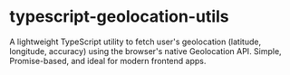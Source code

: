 # typescript-geolocation-utils
A lightweight TypeScript utility to fetch user's geolocation (latitude, longitude, accuracy) using the browser's native Geolocation API. Simple, Promise-based, and ideal for modern frontend apps.
